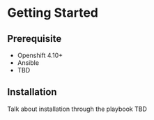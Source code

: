 # Getting Started

## Prerequisite

- Openshift 4.10+
- Ansible
- TBD

## Installation

Talk about installation through the playbook TBD
